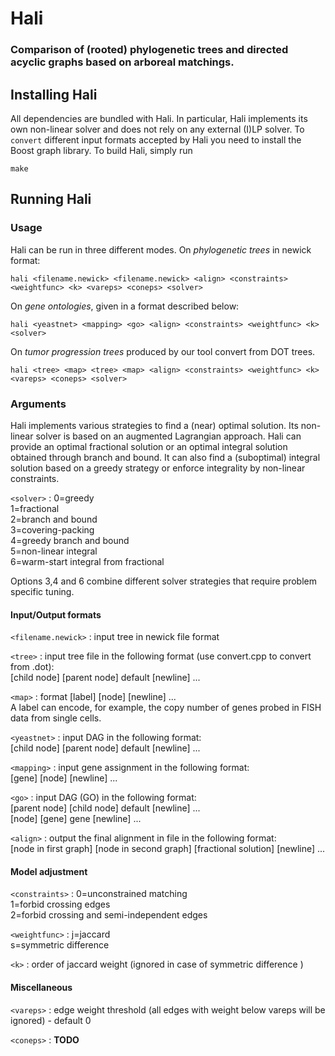# Hali #
### Comparison of (rooted) phylogenetic trees and directed acyclic graphs based on arboreal matchings. ###

## Installing Hali ##

All dependencies are bundled with Hali. In particular, Hali implements its own non-linear solver and does 
not rely on any external (I)LP solver. To ```convert``` different input formats accepted by Hali you need 
to install the Boost graph library. To build Hali, simply run

```
make
```

## Running Hali ##

### Usage ###

Hali can be run in three different modes. On *phylogenetic trees* in newick format:

```hali <filename.newick> <filename.newick> <align> <constraints> <weightfunc> <k> <vareps> <coneps> <solver>```

On *gene ontologies*, given in a format described below: 

```hali <yeastnet> <mapping> <go> <align> <constraints> <weightfunc> <k> <solver>```

On *tumor progression trees* produced by our tool convert from DOT trees. 

```hali <tree> <map> <tree> <map> <align> <constraints> <weightfunc> <k> <vareps> <coneps> <solver>```

### Arguments ###

Hali implements various strategies to find a (near) optimal solution. Its non-linear solver is based on an 
augmented Lagrangian approach. Hali can provide an optimal fractional solution or an optimal integral solution
obtained through branch and bound. It can also find a (suboptimal) integral solution based on a greedy 
strategy or enforce integrality by non-linear constraints. 

`<solver>`
  : 0=greedy  
  1=fractional  
  2=branch and bound  
  3=covering-packing  
  4=greedy branch and bound  
  5=non-linear integral  
  6=warm-start integral from fractional  

Options 3,4 and 6 combine different solver strategies that require problem specific tuning.

#### Input/Output formats
     
`<filename.newick>`
  : input tree in newick file format

`<tree>`
  : input tree file in the following format (use convert.cpp to convert from .dot):        
  [child node] [parent node] default [newline] ...   
  
`<map>`
  : format [label] [node] [newline] ...  
  A label can encode, for example, the copy number of genes probed in FISH data from single cells.

`<yeastnet>`
  : input DAG in the following format:  
  [child node] [parent node] default [newline] ...

`<mapping>`
  : input gene assignment in the following format:  
  [gene] [node] [newline] ...

`<go>`
  : input DAG (GO) in the following format:  
  [parent node] [child node] default [newline] ...  
  [node] [gene] gene [newline] ...

`<align>`
  : output the final alignment in file <align> in the following format:  
  [node in first graph] [node in second graph] [fractional solution] [newline] ...
  
#### Model adjustment


   
`<constraints>`
  : 0=unconstrained matching   
  1=forbid crossing edges  
  2=forbid crossing and semi-independent edges

`<weightfunc>`
  : j=jaccard  
  s=symmetric difference

`<k>`
  : order of jaccard weight (ignored in case of symmetric difference )

#### Miscellaneous   
   
   
`<vareps>`
  : edge weight threshold (all edges with weight below vareps will be ignored) - default 0

`<coneps>`
  : **TODO**
